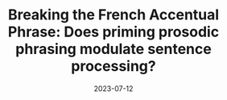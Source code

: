 ---
title: "Breaking the French Accentual Phrase: Does priming prosodic phrasing modulate sentence processing? "
collection: talks
type: "Poster"
permalink: /talks/2023-07-12-bevivino-LSA-2023
venue: "the LSA Summer Institute at Umass"
date: 2023-07-12
location: "Amherst (MA), USA"

citation: '<strong>Bevivino, D.</strong>, Turco, G., &amp; Hemforth, B. (2023, July 12). Breaking the French accentual phrase: Does priming prosodic phrasing modulate sentence processing? <em>2023 Linguistic Society of America Summer Institute</em>. UMass, Amherst (MA), USA. [<a href=&quot;https://drive.google.com/file/d/1hbw9SCerEI3u-isu1d77nYIEazExWVZa/view?usp=sharing&quot;>Poster</a>]'
coauthors: 'False'
category: schools
---